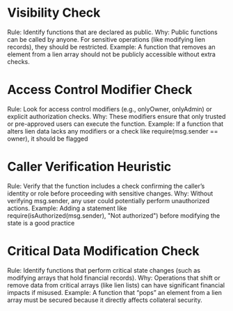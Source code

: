 
#  Visibility Check

Rule: Identify functions that are declared as public.
Why: Public functions can be called by anyone. For sensitive operations (like modifying lien records), they should be restricted.
Example: A function that removes an element from a lien array should not be publicly accessible without extra checks.


#  Access Control Modifier Check
Rule: Look for access control modifiers (e.g., onlyOwner, onlyAdmin) or explicit authorization checks.
Why: These modifiers ensure that only trusted or pre-approved users can execute the function.
Example: If a function that alters lien data lacks any modifiers or a check like require(msg.sender == owner), it should be flagged

# Caller Verification Heuristic
Rule: Verify that the function includes a check confirming the caller’s identity or role before proceeding with sensitive changes.
Why: Without verifying msg.sender, any user could potentially perform unauthorized actions.
Example: Adding a statement like require(isAuthorized(msg.sender), "Not authorized") before modifying the state is a good practice

# Critical Data Modification Check

Rule: Identify functions that perform critical state changes (such as modifying arrays that hold financial records).
Why: Operations that shift or remove data from critical arrays (like lien lists) can have significant financial impacts if misused.
Example: A function that “pops” an element from a lien array must be secured because it directly affects collateral security.

